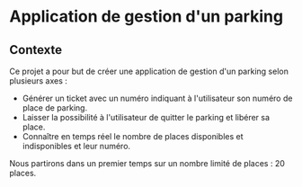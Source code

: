 # Application de gestion d'un parking

## Contexte

Ce projet a pour but de créer une application de gestion d'un parking selon plusieurs axes :
* Générer un ticket avec un numéro indiquant à l'utilisateur son numéro de place de parking.
* Laisser la possibilité à l'utilisateur de quitter le parking et libérer sa place.
* Connaître en temps réel le nombre de places disponibles et indisponibles et leur numéro.

Nous partirons dans un premier temps sur un nombre limité de places : 20 places.